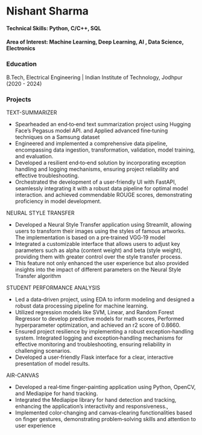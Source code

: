 # Nishant Sharma
#### Technical Skills: Python, C/C++, SQL 
#### Area of Interest: Machine Learning, Deep Learning, AI , Data Science, Electronics
### Education
B.Tech, Electrical Engineering | Indian Institute of Technology, Jodhpur (2020 - 2024)


### Projects
TEXT-SUMMARIZER
- Spearheaded an end‑to‑end text summarization project using
  Hugging Face’s Pegasus model API. and Applied advanced fine‑tuning
  techniques on a Samsung dataset
- Engineered and implemented a comprehensive data pipeline,
  encompassing data ingestion, transformation, validation, model
  training, and evaluation.
- Developed a resilient end‑to‑end solution by incorporating exception
  handling and logging mechanisms, ensuring project reliability and
  effective troubleshooting.
- Orchestrated the development of a user‑friendly UI with FastAPI,
  seamlessly integrating it with a robust data pipeline for optimal
  model interaction. and achieved commendable ROUGE scores,
  demonstrating proficiency in model development.
  
NEURAL STYLE TRANSFER

- Developed a Neural Style Transfer application using Streamlit,
  allowing users to transform their images using the styles of famous
  artworks. The implementation is based on a pre‑trained VGG‑19
  model
- Integrated a customizable interface that allows users to adjust key
  parameters such as alpha (content weight) and beta (style weight),
  providing them with greater control over the style transfer process.
- This feature not only enhanced the user experience but also provided
  insights into the impact of different parameters on the Neural Style
  Transfer algorithm

STUDENT PERFORMANCE ANALYSIS

- Led a data‑driven project, using EDA to inform modeling and
  designed a robust data processing pipeline for machine learning.
- Utilized regression models like SVM, Linear, and Random Forest
  Regressor to develop predictive models for math scores, Performed
  hyperparameter optimization, and achieved an r2 score of 0.8660.
- Ensured project resilience by implementing a robust
  exception‑handling system. Integrated logging and
  exception‑handling mechanisms for effective monitoring and
  troubleshooting, ensuring reliability in challenging scenarios.
- Developed a user‑friendly Flask interface for a clear, interactive
  presentation of model results.
  
AIR-CANVAS

- Developed a real‑time finger‑painting application using Python,
  OpenCV, and Mediapipe for hand tracking.
- Integrated the Mediapipe library for hand detection and tracking,
  enhancing the application’s interactivity and responsiveness.,
- Implemented color‑changing and canvas‑clearing functionalities
  based on finger gestures, demonstrating problem‑solving skills and
  attention to user experience
